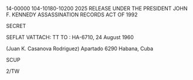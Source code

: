 14-00000
104-10180-10200
2025 RELEASE UNDER THE PRESIDENT JOHN F. KENNEDY ASSASSINATION RECORDS ACT OF 1992

SECRET

SEFLAT VATTACH: TT TO : HA-6710, 24 August 1960

(Juan K. Casanova Rodriguez)
Apartado 6290
Habana, Cuba

SCUP

2/TW
